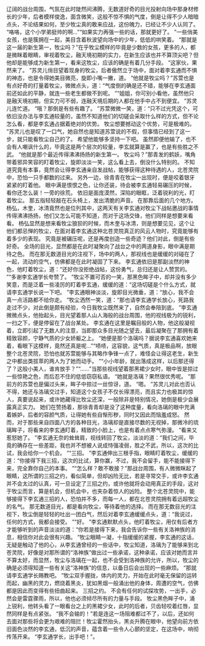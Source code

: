 辽阔的战台周围，气氛在此时陡然间沸腾，无数道好奇的目光投射向场中那身材修长的少年，后者模样俊逸，面含微笑，这般不惊不惧的气度，倒是让得不少人暗暗点头，不论结果如何，至少牧尘真的敢来应战，这份魄力，已经让不少人认同了。
“咯咯，这个小学弟挺帅的啊...”“如果实力再强一些的话，那就更好了。
”一些俏美女孩，也是簇拥在一起，美目含着秋波望向场中的少年，低低的哄笑着。
“那就是这一届的新生第一，牧尘吗？”在乎牧尘模样的毕竟是少数的女孩，更多的人，都是微眯着眼睛，审视着牧尘，融天境初期的实力，在新生应该也并不算顶尖吧？但他却是能够成为新生第一，看来这牧尘，应该的确是有着几分手段。
“这家伙，果然来了。
”苏灵儿俏目望着现身的牧尘，后者傲然立于场中，面对着李玄通而不惧的神态，也是令得她美目微亮，旋即小嘴一撇，道。
“他就是牧尘吗？”苏萱也是有点好奇的打量着牧尘，微微点头，道：“气度倒的确是还不错，能够在李玄通面前还如此的平静，就连一些老生都做不到呢。
”“姐姐，你可别小看他，虽然他只是融天境初期，但实力可不弱，连融天境后期的人都在他手中占不到便宜。
”苏灵儿连忙道。
“哦？那倒是有些有趣了。
”苏萱微微一笑，道：“只不过光凭这个，可依旧没办法与李玄通较量的，虽然不知道他们的切磋会采取什么样的方式，但不论怎么看，都是李玄通占据着绝对的优势。
牧尘想要撼动这个优势，可是极难的。
”苏灵儿也是叹了一口气，她自然也是知道苏萱说的不假，但事情已经到了这一步，就只能看牧尘自己的了。
希望他能够多坚持一下吧。
虽然即便他输了，也不会有人嘲讽什么的，毕竟这是两个层次的较量，李玄就算是赢了，也是有些胜之不武。
“他就是那个最近传得沸沸扬扬的新生第一。
牧尘吗？”那青发的鹤妖，嘴角带着邪异笑容的盯着牧尘，旋即淡淡一笑，这么看上去，倒没什么特别的。
不知道究竟有本事，竟然会让得李玄通亲自发战帖，能够获得这种待遇的人，北苍灵院中，恐怕一只手都数的过来。
另外一边，徐青青在牧尘一出现时，便是咬着银牙紧紧的盯着他。
眼中满是恨恨之色，让你还装，待会被李玄通轻易碾压的时候，看你还怎么装！一旁的徐荒。
依旧是面庞漠然，深陷的眼眶，泛着锐利的光，盯着牧尘。
那五指轻轻敲在石头椅上，发出清脆的声音。
在那靠后面的几个地方。
杨弘，木奎，冰清竟然也是位列其中，这两天有关李玄通对牧尘下战帖邀战的事情传得沸沸扬扬，他们又怎么可能不知道，而对于这场交锋，他们同样是想要来看看。
杨弘显然是想来看牧尘狼狈的时候，而木奎与冰清，则是想要见见，这个让他们都忌惮的牧尘，在面对着李玄通这种北苍灵院真正的风云人物时，究竟能够有着多少的表现。
究竟是被碾压呢，还是再度创造一些奇迹？他们对此，倒是有些好奇。
全场的目光，显然都是在此时凝聚向了战台之中的两道身影，眼中满是期待之色。
而在那无数道目光的注视下，场中的两人，那视线也是缓缓的对碰在了一起，流动的空气，仿佛都是在此时凝固了下来。
李玄通依旧是那副淡然的神色，他盯着牧尘，道：“还好你没拒绝战帖，这份勇气，总归还是让人赞赏的。
”“多谢李玄通学长夸赞了。
”牧尘不置可否的一笑，那黑色眸子中，却并没有多少笑意，而是泛着一些凌厉的盯着李玄通，缓缓的道：“这场切磋是个什么方式，就请李玄通学长说一下吧。
”李玄通眼神淡淡，旋即目光微垂，道：“放心，我不会真一点活路都不给你走。
”牧尘洒然一笑，道：“那也请李玄通学长放心，死路我走过不少，对此倒是颇有经验，今日我牧尘既然来了，自然会奉陪到底。
”李玄通微微点头，他抬起头，目光望着那人山人海般的战台周围，他的视线极为的锐利，一扫之下，便是停留在了战台某处。
李玄通在这里是瞩目般的人物，他这般凝视着，立即引起了无数人的注意，当即那众多目光随之望去，最后凝聚在了那拥有着精致容颜，宁静气质的少女娇躯之上。
“她便是那个洛璃吗？据说李玄通喜欢她来着，看眼下这模样，竟然还真是呢...”“啧啧，这容貌，这气质，真是极品啊，放眼整个北苍灵院，恐怕也就苏萱能够与其略作争锋一点了，难怪会让得这老生，新生之中都出类拔萃的两人为了她而动手。
”“小小年龄，就出落成这样，以后那还得了？这般小美人，谁肯放手？”“......”当那些视线望着那黑裙少女时，眼中皆是掠过一些惊艳之色，而后忍不住的低低窃窃私语。
“她就是洛璃？果然很优秀呢。
”那前方的苏萱也是偏过头来，眸子中掠过一丝惊讶，道。
“嗯。
”苏灵儿对此也否认不得，她还与洛璃交过手，知道这个女孩子不仅长得漂亮，而且实力也极其的惊人，真要说起来，或许她藏得比牧尘还深，一般除非是特别情况，她倒是极少会展露真正实力。
她们在赞扬着，那徐青青却是没了这种度量，看向洛璃的眼中充满着嫉妒，后者的容颜气质，让得她有些自惭形秽，同时又因此而恼羞成怒。
然而，对于那些来自四面八方的各种目光，洛璃却是直接尽数的无视掉，那微冷的琉璃眸子，将看来的李玄通盯着，精致的小脸上，也是有着点点寒气弥漫。
“看来又惹怒她了。
”李玄通无奈的耸耸肩，视线转回了牧尘，淡淡的道：“我们之间，毕竟的确存在一些差距，我也并不想被人说成恃强凌弱，胜之不武，所以，这次的比试，我会给你一个机会。
”“三招。
”李玄通伸出三根手指，眼睛盯着牧尘，缓缓的道：“你接得下我三招，这次的比试，算你赢，不过，我不会留手，能不能接得下来，完全靠你自己的本事。
”“怎么样？敢不敢接？”那战台周围，有人微微眯起了眼睛，这所谓的三招之约，看似简单，但却凶险无比，若是寻常交手，或许李玄通并不会太过的认真，可一旦设定了三招之约，或许他就将会动用真正的手段，这对于牧尘而言，算是机会，但机会中，也夹杂着惊人的凶险。
整个北苍灵院中，能够接得下李玄通三招的人，恐怕并不多，而每一人，都在北苍灵院拥有着远超牧尘的名气。
那无数道目光，都是看向牧尘，等待着他的选择。
而在那无数目光的注视下，牧尘倒是轻轻的吐出一团白气，然后对着李玄通缓缓点头，道：“我说过，任何的方式，我都会接受。
”“好。
”李玄通默默点头，他盯着牧尘，用仅有后者方才能够听到的声音淡淡的道：“你若是接得下来，我会告诉你一些有关洛神族的消息，相信你对此会很有兴趣。
”牧尘眼睛一凝，十指缓缓的紧握，李玄通的这话，无疑是触动了他的心，从李玄通曾经的一些话中，牧尘知道，洛璃为了能够来到北苍灵院，好像是对那所谓的“洛神族”做出过一些承诺，这种承诺，应该对她而言并不算太好，而显然，牧尘与洛璃在一起，也不会受到洛神族的允许，所以，牧尘的确是必须得知道一些有关这“洛神族”的信息，以备日后会出现的一些麻烦。
“那就请李玄通学长赐教吧。
”牧尘双手握拢，体内的灵力，开始在此时毫无保留的运转而起，幽黑的灵力，燃烧着黑炎，犹如黑烟一般涌出他的身体，周遭的空气，仿佛都是因此而变得有些扭曲起来。
三招之约。
不会有任何的试探攻势，一出手，必然会是雷霆骤雨，所以，他也必须倾尽所有的力量与手段。
牧尘黑色眸子中，涌上锐利，他转头看了一眼看台之上的黑裙少女，此时的后者，贝齿轻咬着红唇，显然同样是有点紧张。
“我不会输的！”若是连这一场阻难都过不了，以后，还如何去面对那些将会更为艰难的阻拦！牧尘霍然抬头，黑炎升腾在眼中，他望向前方依旧面色淡然的李玄通，低沉的声音，蕴含着一些令人心颤的坚定，在这场中，响彻传荡开来。
“李玄通学长，出手吧！”。
